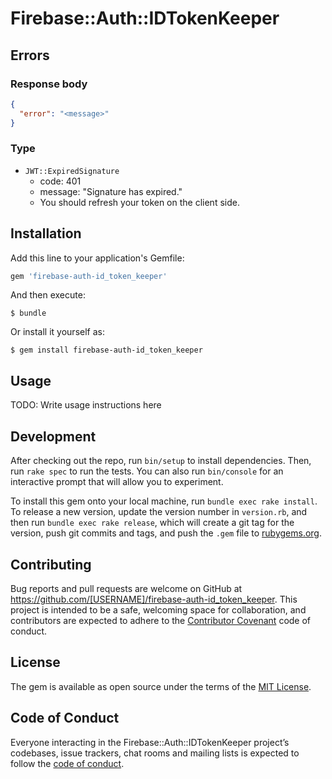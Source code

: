 # Firebase::Auth::IDTokenKeeper

## Errors

### Response body

```json
{
  "error": "<message>"
}
```

### Type

- `JWT::ExpiredSignature`
    - code: 401
    - message: "Signature has expired."
    - You should refresh your token on the client side.



## Installation

Add this line to your application's Gemfile:

```ruby
gem 'firebase-auth-id_token_keeper'
```

And then execute:

    $ bundle

Or install it yourself as:

    $ gem install firebase-auth-id_token_keeper

## Usage

TODO: Write usage instructions here

## Development

After checking out the repo, run `bin/setup` to install dependencies. Then, run `rake spec` to run the tests. You can also run `bin/console` for an interactive prompt that will allow you to experiment.

To install this gem onto your local machine, run `bundle exec rake install`. To release a new version, update the version number in `version.rb`, and then run `bundle exec rake release`, which will create a git tag for the version, push git commits and tags, and push the `.gem` file to [rubygems.org](https://rubygems.org).

## Contributing

Bug reports and pull requests are welcome on GitHub at https://github.com/[USERNAME]/firebase-auth-id_token_keeper. This project is intended to be a safe, welcoming space for collaboration, and contributors are expected to adhere to the [Contributor Covenant](http://contributor-covenant.org) code of conduct.

## License

The gem is available as open source under the terms of the [MIT License](https://opensource.org/licenses/MIT).

## Code of Conduct

Everyone interacting in the Firebase::Auth::IDTokenKeeper project’s codebases, issue trackers, chat rooms and mailing lists is expected to follow the [code of conduct](https://github.com/[USERNAME]/firebase-auth-id_token_keeper/blob/master/CODE_OF_CONDUCT.md).
